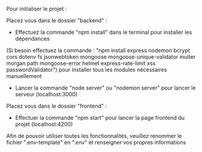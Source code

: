 Pour initialiser le projet :

Placez vous dans le dossier "backend" :

- Effectuez la commande "npm install" dans le terminal pour installer les dépendances
  
 (Si besoin effectuez la commande : "npm install express nodemon bcrypt cors dotenv fs jsonwebtoken mongoose mongoose-unique-validator multer  morgan path mongoose-error helmet express-rate-limit xss passwordValidator") pour installer tous les modules nécessaires manuellement
 
- Lancer la commande "node server" ou "nodemon server" pour lancer le serveur (localhost:3000)

Placez vous dans le dossier "frontend" :

- Effectuer la commande "npm start" pour lancer la page frontend du projet (localhost:4200)

Afin de pouvoir utiliser toutes les fonctionnalités, veuillez renommer le fichier ".env-template" en ".env" et renseigner vos propres informations
